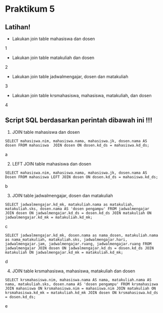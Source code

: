 # Praktikum 5

## Latihan!

- Lakukan join table mahasiswa dan dosen

1

- Lakukan join table matakuliah dan dosen

2

- Lakukan join table jadwalmengajar, dosen dan matakuliah

3

- Lakukan join table krsmahasiswa, mahasiswa, matakuliah, dan dosen

4

## Script SQL berdasarkan perintah dibawah ini !!!

1. JOIN table mahasiswa dan dosen

`SELECT mahasiswa.nim, mahasiswa.nama, mahasiswa.jk, dosen.nama AS dosen FROM mahasiswa 
JOIN dosen ON dosen.kd_ds = mahasiswa.kd_ds;`

a

2. LEFT JOIN table mahasiswa dan dosen

`SELECT mahasiswa.nim, mahasiswa.nama, mahasiswa.jk, dosen.nama AS Dosen FROM mahasiswa
LEFT JOIN dosen ON dosen.kd_ds = mahasiswa.kd_ds;`

b

3. JOIN table jadwalmengajar, dosen dan matakuliah

`SELECT jadwalmengajar.kd_mk, matakuliah.nama as matakuliah, matakuliah.sks, dosen.nama AS 'dosen pengampu' FROM jadwalmengajar
JOIN dosen ON jadwalmengajar.kd_ds = dosen.kd_ds
JOIN matakuliah ON jadwalmengajar.kd_mk = matakuliah.kd_mk;`

c

`SELECT jadwalmengajar.kd_mk, dosen.nama as nama_dosen, matakuliah.nama as nama_matakuliah, matakuliah.sks, jadwalmengajar.hari, jadwalmengajar.jam, jadwalmengajar.ruang, jadwalmengajar.ruang FROM jadwalmengajar
JOIN dosen ON jadwalmengajar.kd_ds = dosen.kd_ds
JOIN matakuliah ON jadwalmengajar.kd_mk = matakuliah.kd_mk;`

d

4. JOIN table krsmahasiswa, mahasiswa, matakuliah dan dosen

`SELECT krsmahasiswa.nim, mahasiswa.nama AS nama, matakuliah.nama AS nama, matakuliah.sks, dosen.nama AS 'dosen pengampu' FROM krsmahasiswa
JOIN mahasiswa ON krsmahasiswa.nim = mahasiswa.nim
JOIN matakuliah ON krsmahasiswa.kd_mk = matakuliah.kd_mk
JOIN dosen ON krsmahasiswa.kd_ds = dosen.kd_ds;`

e
